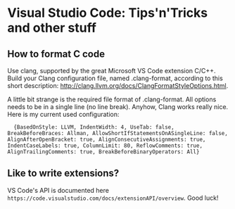 # Visual Studio Code: Tips'n'Tricks and other stuff

## How to format C code

Use clang, supported by the great Microsoft VS Code extension C/C++. Build your Clang configuration file, named .clang-format, according to this short description: http://clang.llvm.org/docs/ClangFormatStyleOptions.html.

A little bit strange is the required file format of .clang-format.
All options needs to be in a single line (no line break).
Anyhow, Clang works really nice. Here is my current used configuration:

      {BasedOnStyle: LLVM, IndentWidth: 4, UseTab: false, BreakBeforeBraces: Allman, AllowShortIfStatementsOnASingleLine: false, AlignAfterOpenBracket: true, AlignConsecutiveAssignments: true, IndentCaseLabels: true, ColumnLimit: 80, ReflowComments: true, AlignTrailingComments: true, BreakBeforeBinaryOperators: All}

## Like to write extensions?

VS Code's API is documented here `https://code.visualstudio.com/docs/extensionAPI/overview`.
Good luck!
